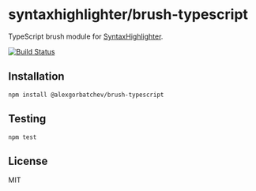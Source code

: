 # syntaxhighlighter/brush-typescript

TypeScript brush module for [SyntaxHighlighter](https://github.com/syntaxhighlighter).

[![Build Status](https://travis-ci.org/syntaxhighlighter/brush-typescript.svg)](https://travis-ci.org/syntaxhighlighter/brush-typescript)

## Installation

    npm install @alexgorbatchev/brush-typescript

## Testing

    npm test

## License

MIT
